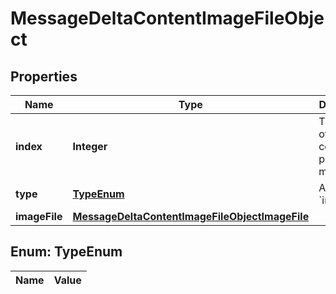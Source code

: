 

# MessageDeltaContentImageFileObject

## Properties

Name | Type | Description | Notes
------------ | ------------- | ------------- | -------------
**index** | **Integer** | The index of the content part in the message. | 
**type** | [**TypeEnum**](#TypeEnum) | Always &#x60;image_file&#x60;. | 
**imageFile** | [**MessageDeltaContentImageFileObjectImageFile**](MessageDeltaContentImageFileObjectImageFile.md) |  |  [optional]


## Enum: TypeEnum

Name | Value
---- | -----




